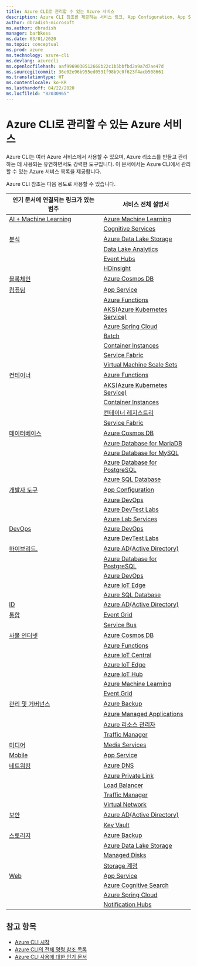 ```yaml
---
title: Azure CLI로 관리할 수 있는 Azure 서비스
description: Azure CLI 참조를 제공하는 서비스 링크, App Configuration, App Service, AD(Active Directory), Backup, Cognitive Search, Cosmos DB, Data Lake Storage, Database, MariaDB, MySQL, PostgreSQL, PostgreSQL, DevOps, DevTest Labs, DNS, Functions, IoT, IoT Central, IoT Edge, IoT Hub, Kubernetes Service(AKS), Lab Services, Machine Learning, Managed Applications, Private Link, Resource Manager, Spring Cloud, SQL Database, Batch, Cognitive Services, Container Instances, Container Registry, Data Lake Analytics, Event Grid, Event Hubs, HDInsight, Key Vault, Load Balancer, Managed Disks, Media Services, Notification Hubs, Service Bus, Service Fabric, 스토리지 계정, Traffic Manager, Virtual Machine Scale Sets, Virtual Network, Compute, 네트워킹, 사물 인터넷, 개발자 도구, 데이터베이스, 분석, 관리 및 거버넌스, 하이브리드, 스토리지, 보안, AI, AI + Machine Learning
author: dbradish-microsoft
ms.author: dbradish
manager: barbkess
ms.date: 03/01/2020
ms.topic: conceptual
ms.prod: azure
ms.technology: azure-cli
ms.devlang: azurecli
ms.openlocfilehash: aaf9969030512668b22c1b5bbfbd2a9a7d7ae47d
ms.sourcegitcommit: 36e02e96b955ed0531f98b9c0f623f4acb508661
ms.translationtype: HT
ms.contentlocale: ko-KR
ms.lasthandoff: 04/22/2020
ms.locfileid: "82030965"
---
```

# <a name="azure-services-the-azure-cli-can-manage"></a>Azure CLI로 관리할 수 있는 Azure 서비스

Azure CLI는 여러 Azure 서비스에서 사용할 수 있으며, Azure 리소스를 만들고 관리하는 데 사용되는 유연하면서도 강력한 도구입니다.  이 문서에서는 Azure CLI에서 관리할 수 있는 Azure 서비스 목록을 제공합니다.

Azure CLI 참조는 다음 용도로 사용할 수 있습니다.  

| 인기 문서에 연결되는 링크가 있는 범주 | 서비스 전체 설명서
|-|-|
|[AI + Machine Learning](/cli/azure/popular-articles-using-the-azure-cli?#ai--machine-learning)| [Azure Machine Learning](/azure/machine-learning/)
||[Cognitive Services](/azure/cognitive-services/)
|[분석](/cli/azure/popular-articles-using-the-azure-cli?#analytics)|[Azure Data Lake Storage](/azure/storage/blobs/data-lake-storage-introduction/)
||[Data Lake Analytics](/azure/data-lake-analytics/)
||[Event Hubs](/azure/event-hubs/)
||[HDInsight](/azure/hdinsight/)
|[블록체인](popular-articles-using-the-azure-cli.md)|[Azure Cosmos DB](/azure/cosmos-db/)
|[컴퓨팅](/cli/azure/popular-articles-using-the-azure-cli?#compute)|[App Service](/azure/app-service/)
||[Azure Functions](/azure/azure-functions/)
||[AKS(Azure Kubernetes Service)](/azure/aks/)
||[Azure Spring Cloud](/azure/spring-cloud/)
||[Batch](/azure/batch/)
||[Container Instances](/azure/container-instances/)
||[Service Fabric](/azure/service-fabric/)
||[Virtual Machine Scale Sets](/azure/virtual-machine-scale-sets/)
|[컨테이너](popular-articles-using-the-azure-cli.md)|[Azure Functions](/azure/azure-functions/)
||[AKS(Azure Kubernetes Service)](/azure/aks/)
||[Container Instances](/azure/container-instances/)
||[컨테이너 레지스트리](/azure/container-registry/)
||[Service Fabric](/azure/service-fabric/)
|[데이터베이스](/cli/azure/popular-articles-using-the-azure-cli?#databases)|[Azure Cosmos DB](/azure/cosmos-db/)
||[Azure Database for MariaDB](/azure/mariadb/)
||[Azure Database for MySQL](/azure/mysql/)
||[Azure Database for PostgreSQL](/azure/postgresql/)
||[Azure SQL Database](/azure/sql-database/)
|[개발자 도구](/cli/azure/popular-articles-using-the-azure-cli?#developer-tools)|[App Configuration](/azure/azure-app-configuration/)
||[Azure DevOps](/azure/devops/)
||[Azure DevTest Labs](/azure/lab-services/)
||[Azure Lab Services](/azure/lab-services/classroom-labs/)
|[DevOps](/cli/azure/popular-articles-using-the-azure-cli?#developer-tools)|[Azure DevOps](/azure/devops/)
||[Azure DevTest Labs](/azure/lab-services/)
|[하이브리드.](/cli/azure/popular-articles-using-the-azure-cli?#hybrid)|[Azure AD(Active Directory)](/azure/active-directory/)
||[Azure Database for PostgreSQL](/azure/postgresql/)
||[Azure DevOps](/azure/devops/)
||[Azure IoT Edge](/azure/iot-edge/)
||[Azure SQL Database](/azure/sql-database/)
|[ID](popular-articles-using-the-azure-cli.md)|[Azure AD(Active Directory)](/azure/active-directory/)
|[통합](popular-articles-using-the-azure-cli.md)|[Event Grid](/azure/event-grid/)
||[Service Bus](/azure/service-bus/)
|[사물 인터넷](/cli/azure/popular-articles-using-the-azure-cli?#internet-of-things)|[Azure Cosmos DB](/azure/cosmos-db/)
||[Azure Functions](/azure/azure-functions/)
||[Azure IoT Central](/azure/iot-central/)
||[Azure IoT Edge](/azure/iot-edge/)
||[Azure IoT Hub](/azure/iot-hub/)
||[Azure Machine Learning](/azure/machine-learning/)
||[Event Grid](/azure/event-grid/)
|[관리 및 거버넌스](/cli/azure/popular-articles-using-the-azure-cli?#management-and-governance)|[Azure Backup](/azure/backup/)
||[Azure Managed Applications](/azure/azure-resource-manager/managed-applications/)
||[Azure 리소스 관리자](/azure/azure-resource-manager/)
||[Traffic Manager](/azure/traffic-manager/)
|[미디어](popular-articles-using-the-azure-cli.md)|[Media Services](/azure/media-services/)
|[Mobile](popular-articles-using-the-azure-cli.md)|[App Service](/azure/app-service/)
|[네트워킹](/cli/azure/popular-articles-using-the-azure-cli?#networking)|[Azure DNS](/azure/dns/)
||[Azure Private Link](/azure/private-link/)
||[Load Balancer](/azure/load-balancer/)
||[Traffic Manager](/azure/traffic-manager/)
||[Virtual Network](/azure/virtual-network/)
|[보안](/cli/azure/popular-articles-using-the-azure-cli?#security)|[Azure AD(Active Directory)](/azure/active-directory/)
||[Key Vault](/azure/key-vault/)
|[스토리지](/cli/azure/popular-articles-using-the-azure-cli?#storage)|[Azure Backup](/azure/backup/)
||[Azure Data Lake Storage](/azure/storage/blobs/data-lake-storage-introduction/)
||[Managed Disks](/azure/virtual-machines/windows/managed-disks-overview/)
||[Storage 계정](/azure/storage/common/storage-account-overview/)
|[Web](popular-articles-using-the-azure-cli.md)|[App Service](/azure/app-service/)
||[Azure Cognitive Search](/azure/search/)
||[Azure Spring Cloud](/azure/spring-cloud/)
||[Notification Hubs](/azure/notification-hubs/)

## <a name="see-also"></a>참고 항목

- [Azure CLI 시작](get-started-with-azure-cli.md)
- [Azure CLI의 전체 명령 참조 목록](/cli/azure/reference-index)
- [Azure CLI 사용에 대한 인기 문서](popular-articles-using-the-azure-cli.md)
